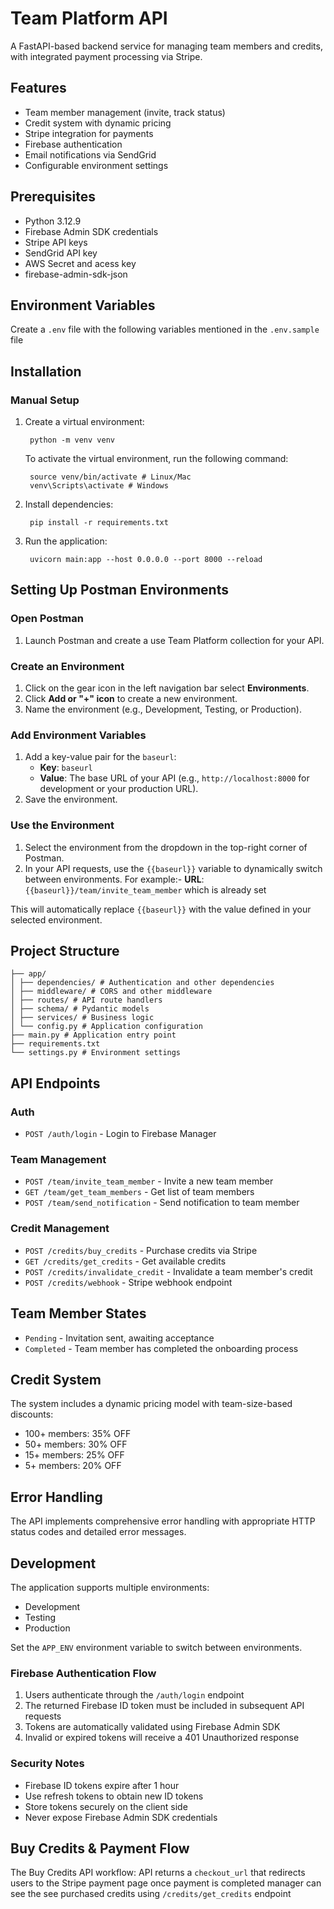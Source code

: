 # Team Platform API

A FastAPI-based backend service for managing team members and credits, with integrated payment processing via Stripe.

## Features

- Team member management (invite, track status)
- Credit system with dynamic pricing
- Stripe integration for payments
- Firebase authentication
- Email notifications via SendGrid
- Configurable environment settings

## Prerequisites

- Python 3.12.9
- Firebase Admin SDK credentials
- Stripe API keys
- SendGrid API key
- AWS Secret and acess key
- firebase-admin-sdk-json 

## Environment Variables

Create a `.env` file with the following variables mentioned in the `.env.sample` file

## Installation

### Manual Setup

1. Create a virtual environment:

        python -m venv venv
    To activate the virtual environment, run the following command:

        source venv/bin/activate # Linux/Mac
        venv\Scripts\activate # Windows

2. Install dependencies:

        pip install -r requirements.txt

3. Run the application:


        uvicorn main:app --host 0.0.0.0 --port 8000 --reload

## Setting Up Postman Environments


### Open Postman

1. Launch Postman and create a use Team Platform collection for your API.

### Create an Environment

1. Click on the gear icon in the left navigation bar select **Environments**.
2. Click **Add or "+" icon** to create a new environment.
3. Name the environment (e.g., Development, Testing, or Production).

### Add Environment Variables

1. Add a key-value pair for the `baseurl`:
   - **Key**: `baseurl`
   - **Value**: The base URL of your API (e.g., `http://localhost:8000` for development or your production URL).
3. Save the environment.

### Use the Environment

1. Select the environment from the dropdown in the top-right corner of Postman.
2. In your API requests, use the `{{baseurl}}` variable to dynamically switch between environments. For example:- **URL**: `{{baseurl}}/team/invite_team_member` which is already set

This will automatically replace `{{baseurl}}` with the value defined in your selected environment.

## Project Structure
    ├── app/
    │ ├── dependencies/ # Authentication and other dependencies
    │ ├── middleware/ # CORS and other middleware
    │ ├── routes/ # API route handlers
    │ ├── schema/ # Pydantic models
    │ ├── services/ # Business logic
    │ └── config.py # Application configuration
    ├── main.py # Application entry point
    ├── requirements.txt
    └── settings.py # Environment settings


## API Endpoints

### Auth

- `POST /auth/login` - Login to Firebase Manager

### Team Management

- `POST /team/invite_team_member` - Invite a new team member
- `GET /team/get_team_members` - Get list of team members
- `POST /team/send_notification` - Send notification to team member

### Credit Management

- `POST /credits/buy_credits` - Purchase credits via Stripe
- `GET /credits/get_credits` - Get available credits
- `POST /credits/invalidate_credit` - Invalidate a team member's credit
- `POST /credits/webhook` - Stripe webhook endpoint



## Team Member States

- `Pending` - Invitation sent, awaiting acceptance
- `Completed` - Team member has completed the onboarding process

## Credit System

The system includes a dynamic pricing model with team-size-based discounts:

- 100+ members: 35% OFF
- 50+ members: 30% OFF
- 15+ members: 25% OFF
- 5+ members: 20% OFF

## Error Handling

The API implements comprehensive error handling with appropriate HTTP status codes and detailed error messages.

## Development

The application supports multiple environments:
- Development
- Testing
- Production

Set the `APP_ENV` environment variable to switch between environments.

### Firebase Authentication Flow

1. Users authenticate through the `/auth/login` endpoint
2. The returned Firebase ID token must be included in subsequent API requests
3. Tokens are automatically validated using Firebase Admin SDK
4. Invalid or expired tokens will receive a 401 Unauthorized response

### Security Notes

- Firebase ID tokens expire after 1 hour
- Use refresh tokens to obtain new ID tokens
- Store tokens securely on the client side
- Never expose Firebase Admin SDK credentials

## Buy Credits & Payment Flow

The Buy Credits API workflow:
API returns a `checkout_url` that redirects users to the Stripe payment page once payment is completed manager can see the see purchased credits using `/credits/get_credits` endpoint